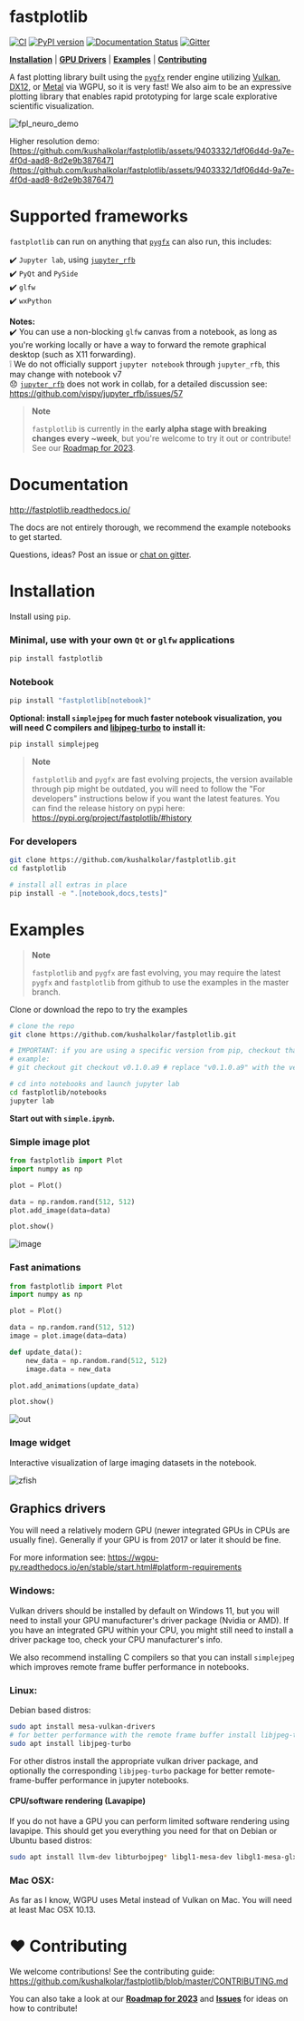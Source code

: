 # fastplotlib
[![CI](https://github.com/kushalkolar/fastplotlib/actions/workflows/ci.yml/badge.svg)](https://github.com/kushalkolar/fastplotlib/actions/workflows/ci.yml)
[![PyPI version](https://badge.fury.io/py/fastplotlib.svg)](https://badge.fury.io/py/fastplotlib)
[![Documentation Status](https://readthedocs.org/projects/fastplotlib/badge/?version=latest)](https://fastplotlib.readthedocs.io/en/latest/?badge=latest)
[![Gitter](https://badges.gitter.im/fastplotlib/community.svg)](https://gitter.im/fastplotlib/community?utm_source=badge&utm_medium=badge&utm_campaign=pr-badge)

[**Installation**](https://github.com/kushalkolar/fastplotlib#installation) | [**GPU Drivers**](https://github.com/kushalkolar/fastplotlib#graphics-drivers) | [**Examples**](https://github.com/kushalkolar/fastplotlib#examples) | [**Contributing**](https://github.com/kushalkolar/fastplotlib#heart-contributing)

A fast plotting library built using the [`pygfx`](https://github.com/pygfx/pygfx) render engine utilizing [Vulkan](https://en.wikipedia.org/wiki/Vulkan), [DX12](https://en.wikipedia.org/wiki/DirectX#DirectX_12), or [Metal](https://developer.apple.com/metal/) via WGPU, so it is very fast! We also aim to be an expressive plotting library that enables rapid prototyping for large scale explorative scientific visualization.

![fpl_neuro_demo](https://github.com/kushalkolar/fastplotlib/assets/9403332/0bebe2fe-3c45-4da4-a026-9505751a4087)

Higher resolution demo: [https://github.com/kushalkolar/fastplotlib/assets/9403332/1df06d4d-9a7e-4f0d-aad8-8d2e9b387647](https://github.com/kushalkolar/fastplotlib/assets/9403332/1df06d4d-9a7e-4f0d-aad8-8d2e9b387647)

# Supported frameworks

`fastplotlib` can run on anything that [`pygfx`](https://github.com/pygfx/pygfx) can also run, this includes:

:heavy_check_mark: `Jupyter lab`, using [`jupyter_rfb`](https://github.com/vispy/jupyter_rfb)\
:heavy_check_mark: `PyQt` and `PySide`\
:heavy_check_mark: `glfw`\
:heavy_check_mark: `wxPython`

**Notes:**\
:heavy_check_mark: You can use a non-blocking `glfw` canvas from a notebook, as long as you're working locally or have a way to forward the remote graphical desktop (such as X11 forwarding).\
:grey_exclamation: We do not officially support `jupyter notebook` through `jupyter_rfb`, this may change with notebook v7\
:disappointed: [`jupyter_rfb`](https://github.com/vispy/jupyter_rfb) does not work in collab, for a detailed discussion see: https://github.com/vispy/jupyter_rfb/issues/57 

> **Note**
> 
> `fastplotlib` is currently in the **early alpha stage with breaking changes every ~week**, but you're welcome to try it out or contribute! See our [Roadmap for 2023](https://github.com/kushalkolar/fastplotlib/issues/55).

# Documentation

http://fastplotlib.readthedocs.io/ 

The docs are not entirely thorough, we recommend the example notebooks to get started.

Questions, ideas? Post an issue or [chat on gitter](https://gitter.im/fastplotlib/community?utm_source=share-link&utm_medium=link&utm_campaign=share-link).

# Installation

Install using `pip`.

### Minimal, use with your own `Qt` or `glfw` applications
```bash
pip install fastplotlib
```

### Notebook
```bash
pip install "fastplotlib[notebook]"
```

**Optional: install `simplejpeg` for much faster notebook visualization, you will need C compilers and [libjpeg-turbo](https://libjpeg-turbo.org/) to install it:**

```bash
pip install simplejpeg
```

> **Note**
>
> `fastplotlib` and `pygfx` are fast evolving projects, the version available through pip might be outdated, you will need to follow the "For developers" instructions below if you want the latest features. You can find the release history on pypi here: https://pypi.org/project/fastplotlib/#history

### For developers
```bash
git clone https://github.com/kushalkolar/fastplotlib.git
cd fastplotlib

# install all extras in place
pip install -e ".[notebook,docs,tests]"
```

# Examples

> **Note**
> 
> `fastplotlib` and `pygfx` are fast evolving, you may require the latest `pygfx` and `fastplotlib` from github to use the examples in the master branch.

Clone or download the repo to try the examples

```bash
# clone the repo
git clone https://github.com/kushalkolar/fastplotlib.git

# IMPORTANT: if you are using a specific version from pip, checkout that version to get the examples which work for that version
# example:
# git checkout git checkout v0.1.0.a9 # replace "v0.1.0.a9" with the version you have

# cd into notebooks and launch jupyter lab
cd fastplotlib/notebooks
jupyter lab
```

**Start out with `simple.ipynb`.**

### Simple image plot
```python
from fastplotlib import Plot
import numpy as np

plot = Plot()

data = np.random.rand(512, 512)
plot.add_image(data=data)

plot.show()
```
![image](https://user-images.githubusercontent.com/9403332/209422734-4f983b42-e126-40a7-a681-3b8e22dbd797.png)

### Fast animations
```python
from fastplotlib import Plot
import numpy as np

plot = Plot()

data = np.random.rand(512, 512)
image = plot.image(data=data)

def update_data():
    new_data = np.random.rand(512, 512)
    image.data = new_data

plot.add_animations(update_data)

plot.show()
```

![out](https://user-images.githubusercontent.com/9403332/209422871-6b2153f3-81ca-4f62-9200-8206a81eaf0d.gif)

### Image widget

Interactive visualization of large imaging datasets in the notebook.

![zfish](https://user-images.githubusercontent.com/9403332/209711810-abdb7d1d-81ce-4874-80f5-082efa2c421d.gif)

## Graphics drivers

You will need a relatively modern GPU (newer integrated GPUs in CPUs are usually fine). Generally if your GPU is from 2017 or later it should be fine.

For more information see: https://wgpu-py.readthedocs.io/en/stable/start.html#platform-requirements

### Windows:
Vulkan drivers should be installed by default on Windows 11, but you will need to install your GPU manufacturer's driver package (Nvidia or AMD). If you have an integrated GPU within your CPU, you might still need to install a driver package too, check your CPU manufacturer's info.

We also recommend installing C compilers so that you can install `simplejpeg` which improves remote frame buffer performance in notebooks.

### Linux:
Debian based distros:

```bash
sudo apt install mesa-vulkan-drivers
# for better performance with the remote frame buffer install libjpeg-turbo
sudo apt install libjpeg-turbo
```

For other distros install the appropriate vulkan driver package, and optionally the corresponding `libjpeg-turbo` package for better remote-frame-buffer performance in jupyter notebooks.

#### CPU/software rendering (Lavapipe)

If you do not have a GPU you can perform limited software rendering using lavapipe. This should get you everything you need for that on Debian or Ubuntu based distros:

```bash
sudo apt install llvm-dev libturbojpeg* libgl1-mesa-dev libgl1-mesa-glx libglapi-mesa libglx-mesa0 mesa-common-dev mesa-vulkan-drivers
```

### Mac OSX:
As far as I know, WGPU uses Metal instead of Vulkan on Mac. You will need at least Mac OSX 10.13.

# :heart: Contributing

We welcome contributions! See the contributing guide: https://github.com/kushalkolar/fastplotlib/blob/master/CONTRIBUTING.md

You can also take a look at our [**Roadmap for 2023**](https://github.com/kushalkolar/fastplotlib/issues/55) and [**Issues**](https://github.com/kushalkolar/fastplotlib/issues) for ideas on how to contribute!
